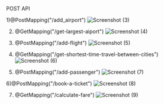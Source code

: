 POST API


1)@PostMapping("/add_airport")
![Screenshot (3)](https://github.com/acciojob/easy-trip-chand1997/assets/95063529/9ae5713e-c7de-4cf2-9ac7-eccf13c4ed59)


2)  @GetMapping("/get-largest-aiport")
![Screenshot (4)](https://github.com/acciojob/easy-trip-chand1997/assets/95063529/c794064d-740d-40f3-a4f5-63de5f268c47)


3) @PostMapping("/add-flight")
![Screenshot (5)](https://github.com/acciojob/easy-trip-chand1997/assets/95063529/2f6be9c5-f5bd-4df6-827b-1af3bb2d896b)


4) @GetMapping("/get-shortest-time-travel-between-cities")
![Screenshot (6)](https://github.com/acciojob/easy-trip-chand1997/assets/95063529/b25eca8c-e8be-486f-a81d-6d1ba8edc70a)


5) @PostMapping("/add-passenger")
 ![Screenshot (7)](https://github.com/acciojob/easy-trip-chand1997/assets/95063529/e154e704-4870-432f-9aae-d21f8340c557)


6)@PostMapping("/book-a-ticket")
![Screenshot (8)](https://github.com/acciojob/easy-trip-chand1997/assets/95063529/9e16c355-a2eb-4dd5-ae50-f20faa20cf72)


7) @GetMapping("/calculate-fare")
![Screenshot (9)](https://github.com/acciojob/easy-trip-chand1997/assets/95063529/d7f33c26-fab7-4f96-a942-b3984d7f3976)






